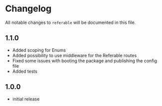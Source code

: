 # Changelog

All notable changes to `referable` will be documented in this file.

## 1.1.0

- Added scoping for Enums
- Added possibility to use middleware for the Referable routes
- Fixed some issues with booting the package and publishing the config file
- Added tests

## 1.0.0

- initial release
